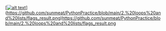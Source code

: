 [[![alt text](http://url/to/img.png)](https://github.com/sunmeat/PythonPractice/blob/main/2.%20loops%20and%20lists/flags_result.png)](https://github.com/sunmeat/PythonPractice/blob/main/2.%20loops%20and%20lists/flags_result.png)https://github.com/sunmeat/PythonPractice/blob/main/2.%20loops%20and%20lists/flags_result.png
